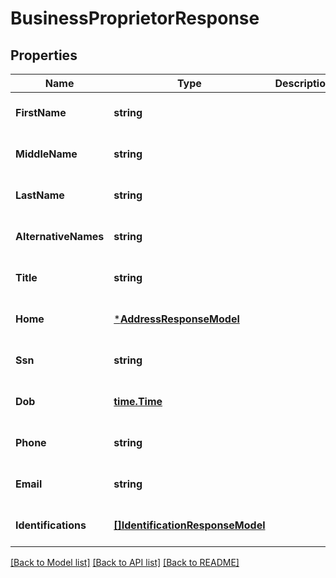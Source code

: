 # BusinessProprietorResponse

## Properties
Name | Type | Description | Notes
------------ | ------------- | ------------- | -------------
**FirstName** | **string** |  | [optional] [default to null]
**MiddleName** | **string** |  | [optional] [default to null]
**LastName** | **string** |  | [optional] [default to null]
**AlternativeNames** | **string** |  | [optional] [default to null]
**Title** | **string** |  | [optional] [default to null]
**Home** | [***AddressResponseModel**](AddressResponseModel.md) |  | [optional] [default to null]
**Ssn** | **string** |  | [optional] [default to null]
**Dob** | [**time.Time**](time.Time.md) |  | [optional] [default to null]
**Phone** | **string** |  | [optional] [default to null]
**Email** | **string** |  | [optional] [default to null]
**Identifications** | [**[]IdentificationResponseModel**](IdentificationResponseModel.md) |  | [optional] [default to null]

[[Back to Model list]](../README.md#documentation-for-models) [[Back to API list]](../README.md#documentation-for-api-endpoints) [[Back to README]](../README.md)


